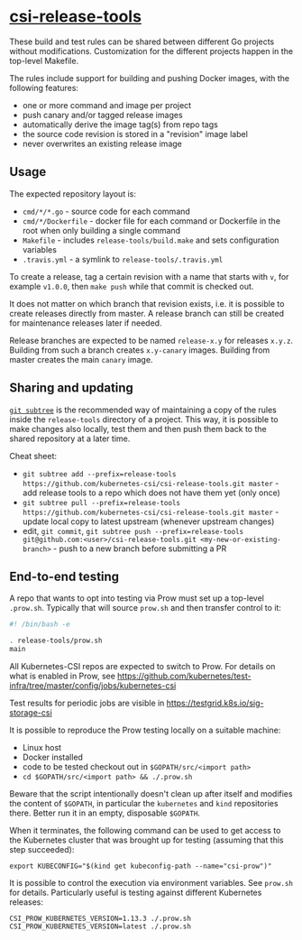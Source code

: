 # [csi-release-tools](https://github.com/kubernetes-csi/csi-release-tools)

These build and test rules can be shared between different Go projects
without modifications. Customization for the different projects happen
in the top-level Makefile.

The rules include support for building and pushing Docker images, with
the following features:
 - one or more command and image per project
 - push canary and/or tagged release images
 - automatically derive the image tag(s) from repo tags
 - the source code revision is stored in a "revision" image label
 - never overwrites an existing release image

Usage
-----

The expected repository layout is:
 - `cmd/*/*.go` - source code for each command
 - `cmd/*/Dockerfile` - docker file for each command or
   Dockerfile in the root when only building a single command
 - `Makefile` - includes `release-tools/build.make` and sets
   configuration variables
 - `.travis.yml` - a symlink to `release-tools/.travis.yml`

To create a release, tag a certain revision with a name that
starts with `v`, for example `v1.0.0`, then `make push`
while that commit is checked out.

It does not matter on which branch that revision exists, i.e. it is
possible to create releases directly from master. A release branch can
still be created for maintenance releases later if needed.

Release branches are expected to be named `release-x.y` for releases
`x.y.z`. Building from such a branch creates `x.y-canary`
images. Building from master creates the main `canary` image.

Sharing and updating
--------------------

[`git subtree`](https://github.com/git/git/blob/master/contrib/subtree/git-subtree.txt)
is the recommended way of maintaining a copy of the rules inside the
`release-tools` directory of a project. This way, it is possible to make
changes also locally, test them and then push them back to the shared
repository at a later time.

Cheat sheet:

- `git subtree add --prefix=release-tools https://github.com/kubernetes-csi/csi-release-tools.git master` - add release tools to a repo which does not have them yet (only once)
- `git subtree pull --prefix=release-tools https://github.com/kubernetes-csi/csi-release-tools.git master` - update local copy to latest upstream (whenever upstream changes)
- edit, `git commit`, `git subtree push --prefix=release-tools git@github.com:<user>/csi-release-tools.git <my-new-or-existing-branch>` - push to a new branch before submitting a PR

End-to-end testing
------------------

A repo that wants to opt into testing via Prow must set up a top-level
`.prow.sh`. Typically that will source `prow.sh` and then transfer
control to it:

``` bash
#! /bin/bash -e

. release-tools/prow.sh
main
```

All Kubernetes-CSI repos are expected to switch to Prow. For details
on what is enabled in Prow, see
https://github.com/kubernetes/test-infra/tree/master/config/jobs/kubernetes-csi

Test results for periodic jobs are visible in
https://testgrid.k8s.io/sig-storage-csi

It is possible to reproduce the Prow testing locally on a suitable machine:
- Linux host
- Docker installed
- code to be tested checkout out in `$GOPATH/src/<import path>`
- `cd $GOPATH/src/<import path> && ./.prow.sh`

Beware that the script intentionally doesn't clean up after itself and
modifies the content of `$GOPATH`, in particular the `kubernetes` and
`kind` repositories there. Better run it in an empty, disposable
`$GOPATH`.

When it terminates, the following command can be used to get access to
the Kubernetes cluster that was brought up for testing (assuming that
this step succeeded):

    export KUBECONFIG="$(kind get kubeconfig-path --name="csi-prow")"

It is possible to control the execution via environment variables. See
`prow.sh` for details. Particularly useful is testing against different
Kubernetes releases:

    CSI_PROW_KUBERNETES_VERSION=1.13.3 ./.prow.sh
    CSI_PROW_KUBERNETES_VERSION=latest ./.prow.sh
